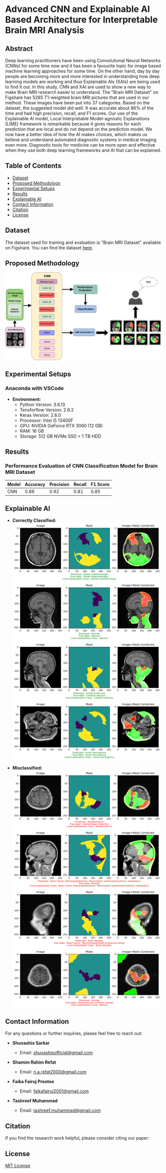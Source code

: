 # Advanced CNN and Explainable AI Based Architecture for Interpretable Brain MRI Analysis

## Abstract
Deep learning practitioners have been using Convolutional Neural Networks (CNNs) for some time now and it has been a favourite topic for image based machine learning approaches for some time. On the other hand, day by day people are becoming more and more interested in understanding how deep learning models are working and thus Explainable AIs (XAIs) are being used to find it out. In this study, CNN and XAI are used to show a new way to make Brain MRI research easier to understand. The "Brain MRI Dataset" on Figshare has 5285 T1-weighted brain MRI pictures that are used in our method. These images have been put into 37 categories. Based on the dataset, the suggested model did well. It was accurate about 86\% of the time and had high precision, recall, and F1 scores. Our use of the Explainable AI model, Local Interpretable Model-agnostic Explanations (LIME) framework is remarkable because it gives reasons for each prediction that are local and do not depend on the prediction model. We now have a better idea of how the AI makes choices, which makes us believe and understand automated diagnostic systems in medical imaging even more. Diagnostic tools for medicine can be more open and effective when they use both deep learning frameworks and AI that can be explained.

## Table of Contents
- [Dataset](#dataset)
- [Proposed Methodology](#proposed-methodology)
- [Experimental Setups](#experimental-setups)
- [Results](#results)
- [Explainable AI](#explainable-ai)
- [Contact Information](#contact-information)
- [Citation](#citation)
- [License](#license)

## Dataset

The dataset used for training and evaluation is "Brain MRI Dataset" available on Figshare. You can find the dataset <a href="https://figshare.com/articles/dataset/Brain_MRI_Dataset/14778750/2">here</a>.

## Proposed Methodology
![Proposed Methodology](Images/ProposedMethodology/ProposedMethodology.png)

## Experimental Setups
    
### Anaconda with VSCode
- **Environment:**
  - Python Version: 3.6.13 
  - Tensforflow Version: 2.6.2
  - Keras Version: 2.6.0
  - Processor: Intel i5 13400F
  - GPU: NVIDIA GeForce RTX 3060 (12 GB)
  - RAM: 16 GB
  - Storage: 512 GB NVMe SSD + 1 TB HDD
    


## Results
### Performance Evaluation of CNN Classification Model for Brain MRI Dataset

| Model | Accuracy | Precision | Recall | F1 Score |
|-------|----------|-----------|--------|----------|
| CNN   |   0.86   |   0.92    |  0.81  |   0.85   |

## Explainable AI
- **Correctly Classified:**
![Explainable AI](Images/CorrectlyClassified/CC1.png)
![Explainable AI](Images/CorrectlyClassified/CC2.png)
![Explainable AI](Images/CorrectlyClassified/CC3.png)
![Explainable AI](Images/CorrectlyClassified/CC4.png)

- **Misclassified:**
![Explainable AI](Images/Misclassified/MC1.png)
![Explainable AI](Images/Misclassified/MC2.png)
![Explainable AI](Images/Misclassified/MC3.png)
![Explainable AI](Images/Misclassified/MC4.png)

## Contact Information

For any questions or further inquiries, please feel free to reach out:

- **Shuvashis Sarkar**
  - Email: [shuvashisofficial@gmail.com](mailto:shuvashisofficial@gmail.com)

- **Shamim Rahim Refat**
  - Email: [n.a.refat2000@gmail.com](mailto:n.a.refat2000@gmail.com)

- **Faika Fairuj Preotee**
  - Email: [faikafairuj2001@gmail.com](mailto:faikafairuj2001@gmail.com)
  
- **Tashreef Muhammad**
  - Email: [tashreef.muhammad@gmail.com](mailto:tashreef.muhammad@gmail.com)
    
## Citation

If you find the research work helpful, please consider citing our paper:

## License
[MIT License](LICENSE)
